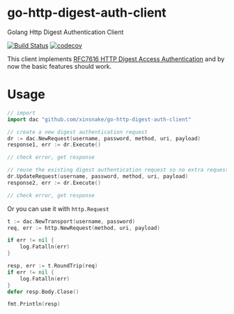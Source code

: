 # go-http-digest-auth-client
Golang Http Digest Authentication Client

[![Build Status](https://travis-ci.com/AHAOAHA/go-http-digest-auth-client.svg?branch=master)](https://travis-ci.com/AHAOAHA/go-http-digest-auth-client) [![codecov](https://codecov.io/gh/AHAOAHA/go-http-digest-auth-client/branch/master/graph/badge.svg?token=7LO5FA6YTF)](https://codecov.io/gh/AHAOAHA/go-http-digest-auth-client)


This client implements [RFC7616 HTTP Digest Access Authentication](https://www.rfc-editor.org/rfc/rfc7616.txt)
and by now the basic features should work.

# Usage

```go
// import
import dac "github.com/xinsnake/go-http-digest-auth-client"

// create a new digest authentication request
dr := dac.NewRequest(username, password, method, uri, payload)
response1, err := dr.Execute()

// check error, get response

// reuse the existing digest authentication request so no extra request is needed
dr.UpdateRequest(username, password, method, uri, payload)
response2, err := dr.Execute()

// check error, get response
```

Or you can use it with `http.Request`

```go
t := dac.NewTransport(username, password)
req, err := http.NewRequest(method, uri, payload)

if err != nil {
    log.Fatalln(err)
}

resp, err := t.RoundTrip(req)
if err != nil {
    log.Fatalln(err)
}
defer resp.Body.Close()

fmt.Println(resp)
```
